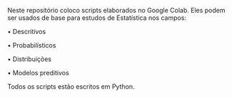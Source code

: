 Neste repositório coloco scripts elaborados no Google Colab.
Eles podem ser usados de base para estudos de Estatística nos campos:

•	Descritivos 

•	Probabilísticos 

•	Distribuições 

•	Modelos preditivos 

Todos os scripts estão escritos em Python.
 
